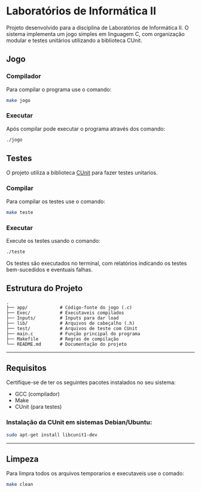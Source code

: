 # Laboratórios de Informática II

Projeto desenvolvido para a disciplina de Laboratórios de Informática II. O sistema implementa um jogo simples em linguagem C, com organização modular e testes unitários utilizando a biblioteca CUnit.

## Jogo

### Compilador

Para compilar o programa use o comando:

```bash
make jogo 
```

### Executar

Após compilar pode executar o programa através dos comando:

```bash
./jogo
```

## Testes 

O projeto utiliza a biblioteca [CUnit](https://cunit.sourceforge.net/) para fazer testes unitarios.

### Compilar 

Para compilar os testes use o comando:

```bash
make teste
```

### Executar

Execute os testes usando o comando: 

```bash
./teste 
```

Os testes são executados no terminal, com relatórios indicando os testes bem-sucedidos e eventuais falhas.

## Estrutura do Projeto

```
.
├── app/            # Código-fonte do jogo (.c)
├── Exec/           # Executaveis compilados
├── Inputs/         # Inputs para dar load 
├── lib/            # Arquivos de cabeçalho (.h)
├── test/           # Arquivos de teste com CUnit
├── main.c          # Função principal do programa
├── Makefile        # Regras de compilação
└── README.md       # Documentação do projeto
```

---

## Requisitos

Certifique-se de ter os seguintes pacotes instalados no seu sistema:

- GCC (compilador)
- Make
- CUnit (para testes)

### Instalação da CUnit em sistemas Debian/Ubuntu:

```bash
sudo apt-get install libcunit1-dev
```

---

## Limpeza 

Para limpra todos os arquivos temporarios e executaveis use o comado: 

```bash
make clean
```


